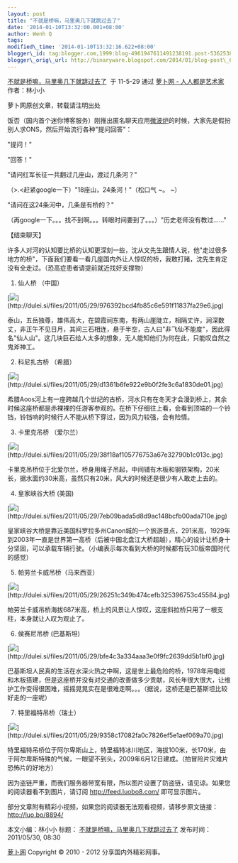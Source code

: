 ```yaml
--- 
layout: post 
title: "不就是桥嘛，马里奥几下就跳过去了" 
date: '2014-01-10T13:32:00.001+08:00' 
author: Wenh Q
tags:
modified\_time: '2014-01-10T13:32:16.622+08:00' 
blogger\_id: tag:blogger.com,1999:blog-4961947611491238191.post-536253891371655353
blogger\_orig\_url: http://binaryware.blogspot.com/2014/01/blog-post\_6355.html
---
```

[不就是桥嘛，马里奥几下就跳过去了](http://luo.bo/8894/)  于 11-5-29 通过
[萝卜网 - 人人都是艺术家](http://luo.bo/) 作者：林小小



萝卜网原创文章，转载请注明出处



饭否（国内首个迷你博客服务）刚推出匿名聊天应用[微波炉](http://chat.fanfou.com/intro)的时候，大家先是假扮别人求ONS，然后开始流行各种"提问回答"：



"提问！"



"回答！"



"请问红军长征一共翻过几座山，渡过几条河？"



（&gt;.&lt;赶紧google一下）"18座山，24条河！"（松口气
~。
~）



"请问在这24条河中，几条是有桥的？"



（再google一下。。。找不到啊。。。转眼时间要到了。。。）"历史老师没有教过……"



【结束聊天】



许多人对河的认知要比桥的认知更深刻一些，沈从文先生跟情人说，他"走过很多地方的桥"，下面我们要看一看几座国内外让人惊叹的桥，我敢打赌，沈先生肯定没有全走过。（恐高症患者请提前就近找好支撑物）

1. 仙人桥 （中国）



[![](https://images-blogger-opensocial.googleusercontent.com/gadgets/proxy?url=http%3A%2F%2Fdulei.si%2Ffiles%2F2011%2F05%2F29%2F976392bcd4fb85c6e591f11837fa29e6.jpg&container=blogger&gadget=a&rewriteMime=image%2F*)](http://dulei.si/files/2011/05/29/976392bcd4fb85c6e591f11837fa29e6.jpg)



泰山，五岳独尊，雄伟高大，在碧霞祠东南，有两山崖陡立，相隔丈许，涧深数丈，非正午不见日月，其间三石相连，悬于半空，古人曰"非飞仙不能度"，因此得名"仙人山"。这几块巨石给人太多的想象，无人能知他们为何在此，只能叹自然之鬼斧神工。



2. 科尼扎古桥 （希腊）



[![](https://images-blogger-opensocial.googleusercontent.com/gadgets/proxy?url=http%3A%2F%2Fdulei.si%2Ffiles%2F2011%2F05%2F29%2Fd1361b6fe922e9b0f2fe3c6a1830de01.jpg&container=blogger&gadget=a&rewriteMime=image%2F*)](http://dulei.si/files/2011/05/29/d1361b6fe922e9b0f2fe3c6a1830de01.jpg)



希腊Aoos河上有一座跨越几个世纪的古桥，河水只有在冬天才会漫到桥上，其余时候这座桥都是赤裸裸的任游客参观的。在桥下仔细往上看，会看到顶端的一个铃铛，铃铛响的时候行人不能从桥下穿过，因为风力较强，会有险情。



3. 卡里克吊桥 （爱尔兰）



[![](https://images-blogger-opensocial.googleusercontent.com/gadgets/proxy?url=http%3A%2F%2Fdulei.si%2Ffiles%2F2011%2F05%2F29%2F38f18af105776753a67e32790b1c013c.jpg&container=blogger&gadget=a&rewriteMime=image%2F*)](http://dulei.si/files/2011/05/29/38f18af105776753a67e32790b1c013c.jpg)



卡里克吊桥位于北爱尔兰，桥身用绳子吊起，中间铺有木板和钢铁架构，20米长，据水面约30米高，虽然只有20米，风大的时候还是很少有人敢走上去的。



4. 皇家峡谷大桥 (美国)



[![](https://images-blogger-opensocial.googleusercontent.com/gadgets/proxy?url=http%3A%2F%2Fdulei.si%2Ffiles%2F2011%2F05%2F29%2F7eb09bada5d8d9ac148bcfb00ada710e.jpg&container=blogger&gadget=a&rewriteMime=image%2F*)](http://dulei.si/files/2011/05/29/7eb09bada5d8d9ac148bcfb00ada710e.jpg)



皇家峡谷大桥是靠近美国科罗拉多州Canon城的一个旅游景点，291米高，1929年到2003年一直是世界第一高桥（后被中国北盘江大桥超越），精心的设计让桥身十分坚固，可以承载车辆行驶。（小编表示每次看到大桥的时候都有玩3D版帝国时代的感觉）



5. 帕劳兰卡威吊桥（马来西亚）



[![](https://images-blogger-opensocial.googleusercontent.com/gadgets/proxy?url=http%3A%2F%2Fdulei.si%2Ffiles%2F2011%2F05%2F29%2F26251c349b474cefb325396753c45584.jpg&container=blogger&gadget=a&rewriteMime=image%2F*)](http://dulei.si/files/2011/05/29/26251c349b474cefb325396753c45584.jpg)



帕劳兰卡威吊桥海拔687米高，桥上的风景让人惊叹，这座斜拉桥只用了一根支柱，本身就让人叹为观止了。



6. 侯赛尼吊桥 (巴基斯坦)



[![](https://images-blogger-opensocial.googleusercontent.com/gadgets/proxy?url=http%3A%2F%2Fdulei.si%2Ffiles%2F2011%2F05%2F29%2Fbfe4c3a334aaa3e0f9fc2639dd5b1bf0.jpg&container=blogger&gadget=a&rewriteMime=image%2F*)](http://dulei.si/files/2011/05/29/bfe4c3a334aaa3e0f9fc2639dd5b1bf0.jpg)



巴基斯坦人民真的生活在水深火热之中啊，这是世上最危险的桥，1978年用电缆和木板搭建，但是这座桥并没有对交通的改善做多少贡献，风长年很大很大，让维护工作变得很困难，摇摇晃晃实在是很难走啊。。。（据说，这桥还是巴基斯坦比较好走的一座呢）



7. 特里福特吊桥（瑞士）



[![](https://images-blogger-opensocial.googleusercontent.com/gadgets/proxy?url=http%3A%2F%2Fdulei.si%2Ffiles%2F2011%2F05%2F29%2F9358c17082fa0c7826ef5e1aef069a70.jpg&container=blogger&gadget=a&rewriteMime=image%2F*)](http://dulei.si/files/2011/05/29/9358c17082fa0c7826ef5e1aef069a70.jpg)



特里福特吊桥位于阿尔卑斯山上，特里福特冰川地区，海拔100米，长170米，由于阿尔卑斯特殊的气候，一眼望不到头，2009年6月12日建成。（拍冒险片灾难片恐怖片的好地方）



因为盗链严重，而我们服务器带宽有限，所以图片设置了防盗链，请见谅。如果您的阅读器看不到图片，请订阅
<http://feed.luobo8.com/> 即可显示图片。



部分文章附有精彩小视频，如果您的阅读器无法观看视频，请移步原文链接：
<http://luo.bo/8894/>



本文小编：林小小 标题：
[不就是桥嘛，马里奥几下就跳过去了](http://luo.bo/8894/)
发布时间：2011/05/30, 08:30



[萝卜网](http://luo.bo/) Copyright © 2010 - 2012 分享国内外精彩网事。
